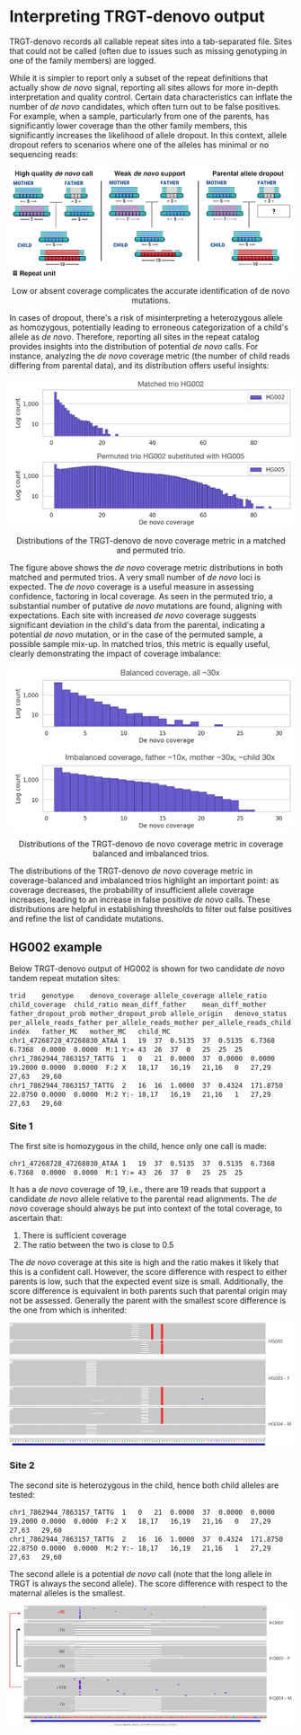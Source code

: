 # Interpreting TRGT-denovo output

TRGT-denovo records all callable repeat sites into a tab-separated file. Sites that could not be called (often due to issues such as missing genotyping in one of the family members) are logged.

While it is simpler to report only a subset of the repeat definitions that actually show *de novo* signal, reporting all sites allows for more in-depth interpretation and quality control. Certain data characteristics can inflate the number of *de novo* candidates, which often turn out to be false positives. For example, when a sample, particularly from one of the parents, has significantly lower coverage than the other family members, this significantly increases the likelihood of allele dropout. In this context, allele dropout refers to scenarios where one of the alleles has minimal or no sequencing reads:

<img style="display: block; margin: auto;"
src="figures/dropout.png">
<p style="text-align: center;">
Low or absent coverage complicates the accurate identification of de novo mutations.
</p>

In cases of dropout, there's a risk of misinterpreting a heterozygous allele as homozygous, potentially leading to erroneous categorization of a child's allele as *de novo*. Therefore, reporting all sites in the repeat catalog provides insights into the distribution of potential *de novo* calls. For instance, analyzing the *de novo* coverage metric (the number of child reads differing from parental data), and its distribution offers useful insights:

<img style="display: block; margin: auto;"
src="figures/match_mix_dist.png">
<p style="text-align: center;">
Distributions of the TRGT-denovo de novo coverage metric in a matched and permuted trio.
</p>

The figure above shows the *de novo* coverage metric distributions in both matched and permuted trios. A very small number of *de novo* loci is expected. The *de novo* coverage is a useful measure in assessing confidence, factoring in local coverage. As seen in the permuted trio, a substantial number of putative *de novo* mutations are found, aligning with expectations. Each site with increased *de novo* coverage suggests significant deviation in the child's data from the parental, indicating a potential *de novo* mutation, or in the case of the permuted sample, a possible sample mix-up. In matched trios, this metric is equally useful, clearly demonstrating the impact of coverage imbalance:

<img style="display: block; margin: auto;"
src="figures/imbalance.png">
<p style="text-align: center;">
Distributions of the TRGT-denovo de novo coverage metric in coverage balanced and imbalanced trios.
</p>

The distributions of the TRGT-denovo *de novo* coverage metric in coverage-balanced and imbalanced trios highlight an important point: as coverage decreases, the probability of insufficient allele coverage increases, leading to an increase in false positive *de novo* calls. These distributions are helpful in establishing thresholds to filter out false positives and refine the list of candidate mutations.

## HG002 example

Below TRGT-denovo output of HG002 is shown for two candidate *de novo* tandem repeat mutation sites:
```
trid	genotype	denovo_coverage	allele_coverage	allele_ratio	child_coverage	child_ratio	mean_diff_father	mean_diff_mother	father_dropout_prob	mother_dropout_prob	allele_origin	denovo_status	per_allele_reads_father	per_allele_reads_mother	per_allele_reads_child	index	father_MC	mother_MC	child_MC
chr1_47268728_47268830_ATAA	1	19	37	0.5135	37	0.5135	6.7368	6.7368	0.0000	0.0000	M:1	Y:=	43	26	37	0	25	25	25
chr1_7862944_7863157_TATTG	1	0	21	0.0000	37	0.0000	0.0000	19.2000	0.0000	0.0000	F:2	X	18,17	16,19	21,16	0	27,29	27,63	29,60
chr1_7862944_7863157_TATTG	2	16	16	1.0000	37	0.4324	171.8750	22.8750	0.0000	0.0000	M:2	Y:-	18,17	16,19	21,16	1	27,29	27,63	29,60
```

### Site 1

The first site is homozygous in the child, hence only one call is made:

```
chr1_47268728_47268830_ATAA	1	19	37	0.5135	37	0.5135	6.7368	6.7368	0.0000	0.0000	M:1	Y:=	43	26	37	0	25	25	25
```

It has a *de novo* coverage of 19, i.e., there are 19 reads that support a candidate *de novo* allele relative to the parental read alignments. The *de novo* coverage should always be put into context of the total coverage, to ascertain that:

1. There is sufficient coverage
2. The ratio between the two is close to 0.5

The *de novo* coverage at this site is high and the ratio makes it likely that this is a confident call. However, the score difference with respect to either parents is low, such that the expected event size is small. Additionally, the score difference is equivalent in both parents such that parental origin may not be assessed. Generally the parent with the smallest score difference is the one from which is inherited:

<img style="display: block; margin: auto;"
src="figures/example_site_1.png">
<p style="text-align: center;">
</p>

### Site 2

The second site is heterozygous in the child, hence both child alleles are tested:

```
chr1_7862944_7863157_TATTG	1	0	21	0.0000	37	0.0000	0.0000	19.2000	0.0000	0.0000	F:2	X	18,17	16,19	21,16	0	27,29	27,63	29,60
chr1_7862944_7863157_TATTG	2	16	16	1.0000	37	0.4324	171.8750	22.8750	0.0000	0.0000	M:2	Y:-	18,17	16,19	21,16	1	27,29	27,63	29,60
```

The second allele is a potential *de novo* call (note that the long allele in TRGT is always the second allele). The score difference with respect to the maternal alleles is the smallest.

<img style="display: block; margin: auto;"
src="figures/example_site_2.png">
<p style="text-align: center;">
</p>
